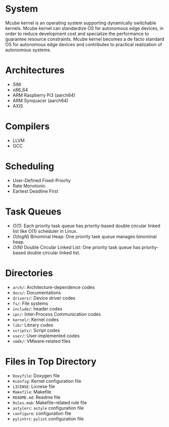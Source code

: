 # System

Mcube kernel is an operating system supporting dynamically switchable
kernels.
Mcube kernel can standardize OS for autonomous edge devices, in order
to reduce development cost and specialize the performance to guarantee
resource constraints.
Mcube kernel becomes a de facto standard OS for autonomous edge
devices and contributes to practical realization of autonomous
systems.

# Architectures

* SIM
* x86_64
* ARM Raspberry Pi3 (aarch64)
* ARM Synquacer (aarch64)
* AXIS

# Compilers

* LLVM
* GCC

# Scheduling

* User-Defined Fixed-Priority
* Rate Monotonic
* Earliest Deadline First

# Task Queues

* *O(1)*: Each priority task queue has priority-based double circular
  linked list like O(1) scheduler in Linux.  
* *O(logN)* Binominal Heap: One priority task queue manages binominal heap.
* *O(N)* Double Circular Linked List: One priority task queue has
  priority-based double circular linked list.

# Directories

* `arch/`: Architecture-dependence codes
* `docs/`: Documentations
* `drivers/`: Device driver codes
* `fs/`: File systems
* `include/`: header codes
* `ipc/`: Inter-Process Communication codes
* `kernel/`: Kernel codes
* `lib/`: Library codes
* `scripts/`: Script codes
* `user/`: User-implemented codes
* `vmdk/`: VMware-related files

# Files in Top Directory

* `Doxyfile`: Doxygen file
* `Kconfig`: Kernel configuration file
* `LICENSE`: Licnese file
* `Makefile`: Makefile
* `README.md`: Readme file
* `Rules.mak`: Makefile-related rule file
* `astylerc`: `astyle` configuration file
* `configure`: configuration file
* `pylintrc`: `pylint` configuration file
